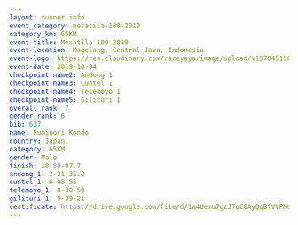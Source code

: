 ```yaml
---
layout: runner-info 
event_category: mesatila-100-2019 
category_km: 65KM 
event-title: Mesatila 100 2019 
event-location: Magelang, Central Java, Indonesia 
event-logo: https://res.cloudinary.com/raceyaya/image/upload/v1570451507/logo/mesastila100_jin7bl.jpg 
event-date: 2019-10-04 
checkpoint-name2: Andong 1 
checkpoint-name3: Cuntel 1 
checkpoint-name4: Telemoyo 1 
checkpoint-name5: Gilituri 1 
overall_rank: 7
gender_rank: 6
bib: 637
name: Fuminori Kondo
country: Japan 
category: 65KM
gender: Male
finish: 10-58-07.7
andong_1: 3-21-35.0
cuntel_1: 6-08-56
telemoyo_1: 8-30-59
gilituri_1: 9-39-21
certificate: https://drive.google.com/file/d/1a4Uemu7gzJTqC0AyQqBfVVPMGxdQia3h/view?usp=sharing
---
```


